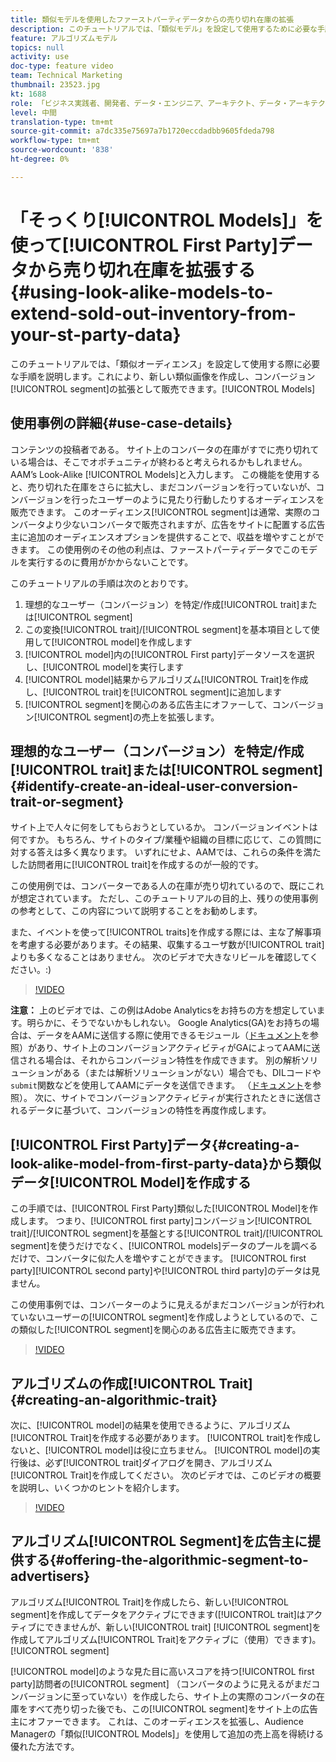 ```yaml
---
title: 類似モデルを使用したファーストパーティデータからの売り切れ在庫の拡張
description: このチュートリアルでは、「類似モデル」を設定して使用するために必要な手順を順を追って説明します。これにより、類似した新しいオーディエンスを作成し、コンバージョンセグメントの拡張として販売できます。
feature: アルゴリズムモデル
topics: null
activity: use
doc-type: feature video
team: Technical Marketing
thumbnail: 23523.jpg
kt: 1688
role: 「ビジネス実践者、開発者、データ・エンジニア、アーキテクト、データ・アーキテクト、管理者、リーダー」
level: 中間
translation-type: tm+mt
source-git-commit: a7dc335e75697a7b1720eccdadbb9605fdeda798
workflow-type: tm+mt
source-wordcount: '838'
ht-degree: 0%

---
```



# 「そっくり[!UICONTROL Models]」を使って[!UICONTROL First Party]データから売り切れ在庫を拡張する{#using-look-alike-models-to-extend-sold-out-inventory-from-your-st-party-data}

このチュートリアルでは、「類似オーディエンス」を設定して使用する際に必要な手順を説明します。これにより、新しい類似画像を作成し、コンバージョン[!UICONTROL segment]の拡張として販売できます。[!UICONTROL Models]

## 使用事例の詳細{#use-case-details}

コンテンツの投稿者である。 サイト上のコンバータの在庫がすでに売り切れている場合は、そこでオポチュニティが終わると考えられるかもしれません。 AAM’s Look-Alike [!UICONTROL Models]と入力します。 この機能を使用すると、売り切れた在庫をさらに拡大し、まだコンバージョンを行っていないが、コンバージョンを行ったユーザーのように見たり行動したりするオーディエンスを販売できます。 このオーディエンス[!UICONTROL segment]は通常、実際のコンバータより少ないコンバータで販売されますが、広告をサイトに配置する広告主に追加のオーディエンスオプションを提供することで、収益を増やすことができます。 この使用例のその他の利点は、ファーストパーティデータでこのモデルを実行するのに費用がかからないことです。

このチュートリアルの手順は次のとおりです。

1. 理想的なユーザー（コンバージョン）を特定/作成[!UICONTROL trait]または[!UICONTROL segment]
1. この変換[!UICONTROL trait]/[!UICONTROL segment]を基本項目として使用して[!UICONTROL model]を作成します
1. [!UICONTROL model]内の[!UICONTROL First party]データソースを選択し、[!UICONTROL model]を実行します
1. [!UICONTROL model]結果からアルゴリズム[!UICONTROL Trait]を作成し、[!UICONTROL trait]を[!UICONTROL segment]に追加します
1. [!UICONTROL segment]を関心のある広告主にオファーして、コンバージョン[!UICONTROL segment]の売上を拡張します。

## 理想的なユーザー（コンバージョン）を特定/作成[!UICONTROL trait]または[!UICONTROL segment] {#identify-create-an-ideal-user-conversion-trait-or-segment}

サイト上で人々に何をしてもらおうとしているか。 コンバージョンイベントは何ですか。 もちろん、サイトのタイプ/業種や組織の目標に応じて、この質問に対する答えは多く異なります。 いずれにせよ、AAMでは、これらの条件を満たした訪問者用に[!UICONTROL trait]を作成するのが一般的です。

この使用例では、コンバーターである人の在庫が売り切れているので、既にこれが想定されています。 ただし、このチュートリアルの目的上、残りの使用事例の参考として、この内容について説明することをお勧めします。

また、イベントを使って[!UICONTROL traits]を作成する際には、主な了解事項を考慮する必要があります。その結果、収集するユーザ数が[!UICONTROL trait]よりも多くなることはありません。 次のビデオで大きなリビールを確認してください。:)

>[!VIDEO](https://video.tv.adobe.com/v/23431/?quality=12)

**注意：** 上のビデオでは、この例はAdobe Analyticsをお持ちの方を想定しています。明らかに、そうでないかもしれない。 Google Analytics(GA)をお持ちの場合は、データをAAMに送信する際に使用できるモジュール（[ドキュメント](https://marketing.adobe.com/resources/help/en_US/aam/dil-google-universal-analytics.html)を参照）があり、サイト上のコンバージョンアクティビティがGAによってAAMに送信される場合は、それからコンバージョン特性を作成できます。 別の解析ソリューションがある（または解析ソリューションがない）場合でも、DILコードや`submit`関数などを使用してAAMにデータを送信できます。 （[ドキュメント](https://marketing.adobe.com/resources/help/en_US/aam/c_dil.html)を参照）。 次に、サイトでコンバージョンアクティビティが実行されたときに送信されるデータに基づいて、コンバージョンの特性を再度作成します。

## [!UICONTROL First Party]データ{#creating-a-look-alike-model-from-first-party-data}から類似データ[!UICONTROL Model]を作成する

この手順では、[!UICONTROL First Party]類似した[!UICONTROL Model]を作成します。 つまり、[!UICONTROL first party]コンバージョン[!UICONTROL trait]/[!UICONTROL segment]を基盤とする[!UICONTROL trait]/[!UICONTROL segment]を使うだけでなく、[!UICONTROL models]データのプールを調べるだけで、コンバータに似た人を増やすことができます。 [!UICONTROL first party][!UICONTROL second party]や[!UICONTROL third party]のデータは見ません。

この使用事例では、コンバーターのように見えるがまだコンバージョンが行われていないユーザーの[!UICONTROL segment]を作成しようとしているので、この類似した[!UICONTROL segment]を関心のある広告主に販売できます。

>[!VIDEO](https://video.tv.adobe.com/v/23504/?quality-12)

## アルゴリズムの作成[!UICONTROL Trait] {#creating-an-algorithmic-trait}

次に、[!UICONTROL model]の結果を使用できるように、アルゴリズム[!UICONTROL Trait]を作成する必要があります。 [!UICONTROL trait]を作成しないと、[!UICONTROL model]は役に立ちません。 [!UICONTROL model]の実行後は、必ず[!UICONTROL trait]ダイアログを開き、アルゴリズム[!UICONTROL Trait]を作成してください。 次のビデオでは、このビデオの概要を説明し、いくつかのヒントを紹介します。

>[!VIDEO](https://video.tv.adobe.com/v/23523/?quality=12)

## アルゴリズム[!UICONTROL Segment]を広告主に提供する{#offering-the-algorithmic-segment-to-advertisers}

アルゴリズム[!UICONTROL Trait]を作成したら、新しい[!UICONTROL segment]を作成してデータをアクティブにできます([!UICONTROL trait]はアクティブにできませんが、新しい[!UICONTROL trait] [!UICONTROL segment]を作成してアルゴリズム[!UICONTROL Trait]をアクティブに（使用）できます)。[!UICONTROL segment]

[!UICONTROL model]のような見た目に高いスコアを持つ[!UICONTROL first party]訪問者の[!UICONTROL segment] （コンバータのように見えるがまだコンバージョンに至っていない）を作成したら、サイト上の実際のコンバータの在庫をすべて売り切った後でも、この[!UICONTROL segment]をサイト上の広告主にオファーできます。 これは、このオーディエンスを拡張し、Audience Managerの「類似[!UICONTROL Models]」を使用して追加の売上高を得続ける優れた方法です。
